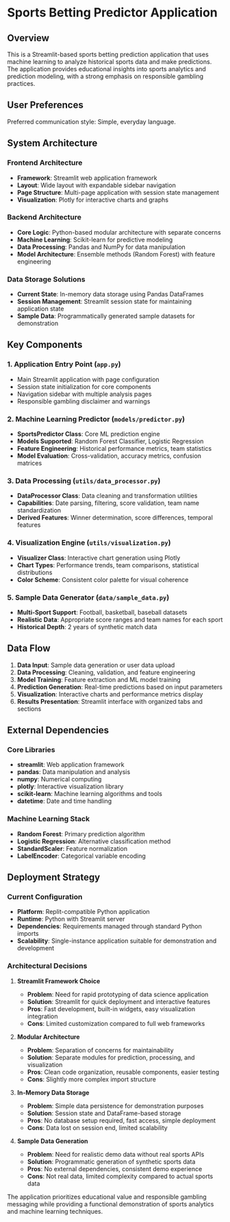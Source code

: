 # Sports Betting Predictor Application

## Overview

This is a Streamlit-based sports betting prediction application that uses machine learning to analyze historical sports data and make predictions. The application provides educational insights into sports analytics and prediction modeling, with a strong emphasis on responsible gambling practices.

## User Preferences

Preferred communication style: Simple, everyday language.

## System Architecture

### Frontend Architecture
- **Framework**: Streamlit web application framework
- **Layout**: Wide layout with expandable sidebar navigation
- **Page Structure**: Multi-page application with session state management
- **Visualization**: Plotly for interactive charts and graphs

### Backend Architecture
- **Core Logic**: Python-based modular architecture with separate concerns
- **Machine Learning**: Scikit-learn for predictive modeling
- **Data Processing**: Pandas and NumPy for data manipulation
- **Model Architecture**: Ensemble methods (Random Forest) with feature engineering

### Data Storage Solutions
- **Current State**: In-memory data storage using Pandas DataFrames
- **Session Management**: Streamlit session state for maintaining application state
- **Sample Data**: Programmatically generated sample datasets for demonstration

## Key Components

### 1. Application Entry Point (`app.py`)
- Main Streamlit application with page configuration
- Session state initialization for core components
- Navigation sidebar with multiple analysis pages
- Responsible gambling disclaimer and warnings

### 2. Machine Learning Predictor (`models/predictor.py`)
- **SportsPredictor Class**: Core ML prediction engine
- **Models Supported**: Random Forest Classifier, Logistic Regression
- **Feature Engineering**: Historical performance metrics, team statistics
- **Model Evaluation**: Cross-validation, accuracy metrics, confusion matrices

### 3. Data Processing (`utils/data_processor.py`)
- **DataProcessor Class**: Data cleaning and transformation utilities
- **Capabilities**: Date parsing, filtering, score validation, team name standardization
- **Derived Features**: Winner determination, score differences, temporal features

### 4. Visualization Engine (`utils/visualization.py`)
- **Visualizer Class**: Interactive chart generation using Plotly
- **Chart Types**: Performance trends, team comparisons, statistical distributions
- **Color Scheme**: Consistent color palette for visual coherence

### 5. Sample Data Generator (`data/sample_data.py`)
- **Multi-Sport Support**: Football, basketball, baseball datasets
- **Realistic Data**: Appropriate score ranges and team names for each sport
- **Historical Depth**: 2 years of synthetic match data

## Data Flow

1. **Data Input**: Sample data generation or user data upload
2. **Data Processing**: Cleaning, validation, and feature engineering
3. **Model Training**: Feature extraction and ML model training
4. **Prediction Generation**: Real-time predictions based on input parameters
5. **Visualization**: Interactive charts and performance metrics display
6. **Results Presentation**: Streamlit interface with organized tabs and sections

## External Dependencies

### Core Libraries
- **streamlit**: Web application framework
- **pandas**: Data manipulation and analysis
- **numpy**: Numerical computing
- **plotly**: Interactive visualization library
- **scikit-learn**: Machine learning algorithms and tools
- **datetime**: Date and time handling

### Machine Learning Stack
- **Random Forest**: Primary prediction algorithm
- **Logistic Regression**: Alternative classification method
- **StandardScaler**: Feature normalization
- **LabelEncoder**: Categorical variable encoding

## Deployment Strategy

### Current Configuration
- **Platform**: Replit-compatible Python application
- **Runtime**: Python with Streamlit server
- **Dependencies**: Requirements managed through standard Python imports
- **Scalability**: Single-instance application suitable for demonstration and development

### Architectural Decisions

1. **Streamlit Framework Choice**
   - **Problem**: Need for rapid prototyping of data science application
   - **Solution**: Streamlit for quick deployment and interactive features
   - **Pros**: Fast development, built-in widgets, easy visualization integration
   - **Cons**: Limited customization compared to full web frameworks

2. **Modular Architecture**
   - **Problem**: Separation of concerns for maintainability
   - **Solution**: Separate modules for prediction, processing, and visualization
   - **Pros**: Clean code organization, reusable components, easier testing
   - **Cons**: Slightly more complex import structure

3. **In-Memory Data Storage**
   - **Problem**: Simple data persistence for demonstration purposes
   - **Solution**: Session state and DataFrame-based storage
   - **Pros**: No database setup required, fast access, simple deployment
   - **Cons**: Data lost on session end, limited scalability

4. **Sample Data Generation**
   - **Problem**: Need for realistic demo data without real sports APIs
   - **Solution**: Programmatic generation of synthetic sports data
   - **Pros**: No external dependencies, consistent demo experience
   - **Cons**: Not real data, limited complexity compared to actual sports data

The application prioritizes educational value and responsible gambling messaging while providing a functional demonstration of sports analytics and machine learning techniques.